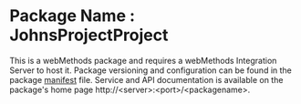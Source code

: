 # Package Name : JohnsProjectProject
This is a webMethods package and requires a webMethods Integration Server to host it. Package versioning and configuration can be found in the package [manifest](./JohnsProjectProject/manifest.v3) file. Service and API documentation is available on the package's home page http://&lt;server&gt;:&lt;port&gt;/&lt;packagename>.